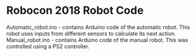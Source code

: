 # Robocon 2018 Robot Code

Automatic_robot.ino - contains Arduino code of the automatic robot. This robot uses inputs from different sensors to calculate its next action.
Manual_robot.ino - contains Arduino code of the manual robot. This was controlled using a PS2 controller.
